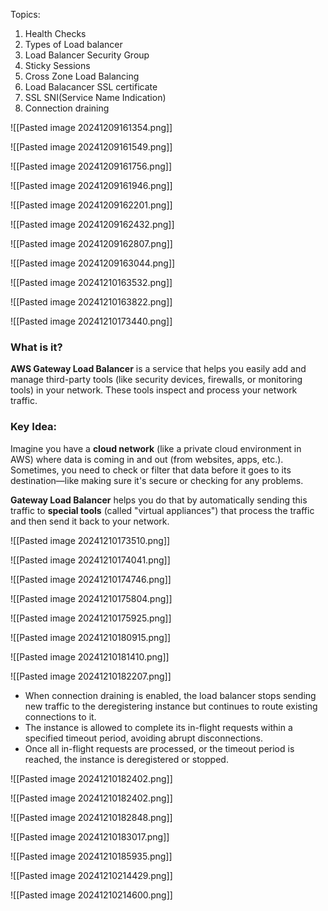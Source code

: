 Topics:
1. Health Checks
2. Types of Load balancer
3. Load Balancer Security Group
4. Sticky Sessions
5. Cross Zone Load Balancing
6. Load Balacancer SSL certificate
7. SSL SNI(Service Name Indication)
8. Connection draining


![[Pasted image 20241209161354.png]]

  ![[Pasted image 20241209161549.png]]


![[Pasted image 20241209161756.png]]

 ![[Pasted image 20241209161946.png]]


![[Pasted image 20241209162201.png]]

 ![[Pasted image 20241209162432.png]]

![[Pasted image 20241209162807.png]]

![[Pasted image 20241209163044.png]]





![[Pasted image 20241210163532.png]]


![[Pasted image 20241210163822.png]]



![[Pasted image 20241210173440.png]]


### What is it?

**AWS Gateway Load Balancer** is a service that helps you easily add and manage third-party tools (like security devices, firewalls, or monitoring tools) in your network. These tools inspect and process your network traffic.

### Key Idea:

Imagine you have a **cloud network** (like a private cloud environment in AWS) where data is coming in and out (from websites, apps, etc.). Sometimes, you need to check or filter that data before it goes to its destination—like making sure it's secure or checking for any problems.

**Gateway Load Balancer** helps you do that by automatically sending this traffic to **special tools** (called "virtual appliances") that process the traffic and then send it back to your network.


![[Pasted image 20241210173510.png]]




![[Pasted image 20241210174041.png]]



![[Pasted image 20241210174746.png]]





![[Pasted image 20241210175804.png]]




![[Pasted image 20241210175925.png]]




![[Pasted image 20241210180915.png]]


![[Pasted image 20241210181410.png]]



![[Pasted image 20241210182207.png]]


- When connection draining is enabled, the load balancer stops sending new traffic to the deregistering instance but continues to route existing connections to it.
- The instance is allowed to complete its in-flight requests within a specified timeout period, avoiding abrupt disconnections.
- Once all in-flight requests are processed, or the timeout period is reached, the instance is deregistered or stopped.



![[Pasted image 20241210182402.png]]



![[Pasted image 20241210182402.png]]


![[Pasted image 20241210182848.png]]


![[Pasted image 20241210183017.png]]



![[Pasted image 20241210185935.png]]

![[Pasted image 20241210214429.png]]


![[Pasted image 20241210214600.png]]

